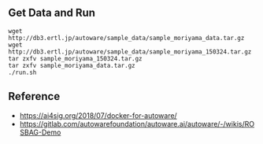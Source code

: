 ## Get Data and Run

    wget http://db3.ertl.jp/autoware/sample_data/sample_moriyama_data.tar.gz
    wget http://db3.ertl.jp/autoware/sample_data/sample_moriyama_150324.tar.gz
    tar zxfv sample_moriyama_150324.tar.gz
    tar zxfv sample_moriyama_data.tar.gz
    ./run.sh

## Reference

- https://ai4sig.org/2018/07/docker-for-autoware/
- https://gitlab.com/autowarefoundation/autoware.ai/autoware/-/wikis/ROSBAG-Demo

